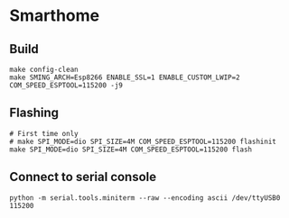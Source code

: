# Smarthome

## Build

    make config-clean
    make SMING_ARCH=Esp8266 ENABLE_SSL=1 ENABLE_CUSTOM_LWIP=2 COM_SPEED_ESPTOOL=115200 -j9

## Flashing

    # First time only
    # make SPI_MODE=dio SPI_SIZE=4M COM_SPEED_ESPTOOL=115200 flashinit
    make SPI_MODE=dio SPI_SIZE=4M COM_SPEED_ESPTOOL=115200 flash

## Connect to serial console

    python -m serial.tools.miniterm --raw --encoding ascii /dev/ttyUSB0 115200
